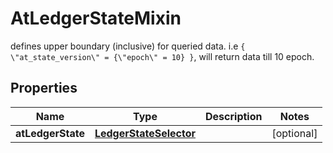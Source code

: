 

# AtLedgerStateMixin

defines upper boundary (inclusive) for queried data. i.e `{ \"at_state_version\" = {\"epoch\" = 10} }`, will return data till 10 epoch.

## Properties

| Name | Type | Description | Notes |
|------------ | ------------- | ------------- | -------------|
|**atLedgerState** | [**LedgerStateSelector**](LedgerStateSelector.md) |  |  [optional] |



